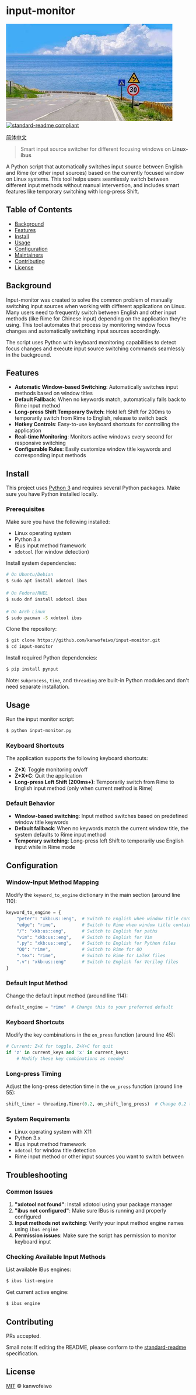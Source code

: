 # input-monitor
![项目横幅](./OIP-C.jpeg)
[![standard-readme compliant](https://img.shields.io/badge/readme%20style-standard-brightgreen.svg?style=flat-square)](https://github.com/RichardLitt/standard-readme)

[简体中文](README.zh-CN.md)

> Smart input source switcher for different focusing windows on **Linux-ibus**

A Python script that automatically switches input source between English and Rime (or other input sources) based on the currently focused window on Linux systems. This tool helps users seamlessly switch between different input methods without manual intervention, and includes smart features like temporary switching with long-press Shift.

## Table of Contents
- [Background](#background)
- [Features](#features)
- [Install](#install)
- [Usage](#usage)
- [Configuration](#configuration)
- [Maintainers](#maintainers)
- [Contributing](#contributing)
- [License](#license)

## Background
Input-monitor was created to solve the common problem of manually switching input sources when working with different applications on Linux. Many users need to frequently switch between English and other input methods (like Rime for Chinese input) depending on the application they're using. This tool automates that process by monitoring window focus changes and automatically switching input sources accordingly.

The script uses Python with keyboard monitoring capabilities to detect focus changes and execute input source switching commands seamlessly in the background.

## Features

- **Automatic Window-based Switching**: Automatically switches input methods based on window titles
- **Default Fallback**: When no keywords match, automatically falls back to Rime input method
- **Long-press Shift Temporary Switch**: Hold left Shift for 200ms to temporarily switch from Rime to English, release to switch back
- **Hotkey Controls**: Easy-to-use keyboard shortcuts for controlling the application
- **Real-time Monitoring**: Monitors active windows every second for responsive switching
- **Configurable Rules**: Easily customize window title keywords and corresponding input methods

## Install

This project uses [Python 3](https://python.org) and requires several Python packages. Make sure you have Python installed locally.

### Prerequisites

Make sure you have the following installed:
- Linux operating system
- Python 3.x
- IBus input method framework
- `xdotool` (for window detection)

Install system dependencies:
```sh
# On Ubuntu/Debian
$ sudo apt install xdotool ibus

# On Fedora/RHEL
$ sudo dnf install xdotool ibus

# On Arch Linux
$ sudo pacman -S xdotool ibus
```

Clone the repository:
```sh
$ git clone https://github.com/kanwofeiwo/input-monitor.git
$ cd input-monitor
```

Install required Python dependencies:
```sh
$ pip install pynput
```

Note: `subprocess`, `time`, and `threading` are built-in Python modules and don't need separate installation.

## Usage

Run the input monitor script:
```sh
$ python input-monitor.py
```

### Keyboard Shortcuts

The application supports the following keyboard shortcuts:

- **Z+X**: Toggle monitoring on/off
- **Z+X+C**: Quit the application
- **Long-press Left Shift (200ms+)**: Temporarily switch from Rime to English input method (only when current method is Rime)

### Default Behavior

- **Window-based switching**: Input method switches based on predefined window title keywords
- **Default fallback**: When no keywords match the current window title, the system defaults to Rime input method
- **Temporary switching**: Long-press left Shift to temporarily use English input while in Rime mode

## Configuration

### Window-Input Method Mapping

Modify the `keyword_to_engine` dictionary in the main section (around line 110):

```python
keyword_to_engine = {
    "peter": "xkb:us::eng",  # Switch to English when window title contains 'peter'
    "edge": "rime",          # Switch to Rime when window title contains 'edge'
    "/": "xkb:us::eng",      # Switch to English for paths
    "vim": "xkb:us::eng",    # Switch to English for Vim
    ".py": "xkb:us::eng",    # Switch to English for Python files
    "QQ": "rime",            # Switch to Rime for QQ
    ".tex": "rime",          # Switch to Rime for LaTeX files
    ".v": "xkb:us::eng"      # Switch to English for Verilog files
}
```

### Default Input Method

Change the default input method (around line 114):
```python
default_engine = "rime"  # Change this to your preferred default
```

### Keyboard Shortcuts

Modify the key combinations in the `on_press` function (around line 45):
```python
# Current: Z+X for toggle, Z+X+C for quit
if 'z' in current_keys and 'x' in current_keys:
    # Modify these key combinations as needed
```

### Long-press Timing

Adjust the long-press detection time in the `on_press` function (around line 55):
```python
shift_timer = threading.Timer(0.2, on_shift_long_press)  # Change 0.2 to desired seconds
```

### System Requirements

- Linux operating system with X11
- Python 3.x
- IBus input method framework
- `xdotool` for window title detection
- Rime input method or other input sources you want to switch between

## Troubleshooting

### Common Issues

1. **"xdotool not found"**: Install xdotool using your package manager
2. **"ibus not configured"**: Make sure IBus is running and properly configured
3. **Input methods not switching**: Verify your input method engine names using `ibus engine`
4. **Permission issues**: Make sure the script has permission to monitor keyboard input

### Checking Available Input Methods

List available IBus engines:
```sh
$ ibus list-engine
```

Get current active engine:
```sh
$ ibus engine
```

## Contributing

PRs accepted.

Small note: If editing the README, please conform to the [standard-readme](https://github.com/RichardLitt/standard-readme) specification.

## License

[MIT](LICENSE) © kanwofeiwo
